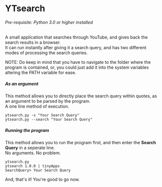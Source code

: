 # YTsearch
###### Pre-requisite: Python 3.0 or higher installed<br>

A small application that searches through YouTube, and gives back the search results in a browser.<br>
It can run instantly after giving it a search query, and has two different modes of processing the search queries.

NOTE: Do keep in mind that you have to navigate to the folder where the program is contained,
or, you could just add it into the system variables altering the PATH variable for ease.

##### As an argument

This method allows you to directly place the search query within quotes, as an argument to be parsed by the program.<br>
A one line method of execution.

```shell
ytsearch.py -s "Your Search Query"
ytsearch.py --search "Your Search Query"
```

##### Running the program

This method allows you to run the program first, and then enter the ****Search Query**** in a seperate line.<br>
No arguments. No problem.

```shell
ytsearch.py
ytsearch 1.0.0 | tinyApps
SearchQuery> Your Search Query
```

And, that's it! You're good to go now.

